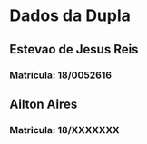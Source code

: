# Dados da Dupla

## Estevao de Jesus Reis
### Matricula: 18/0052616
## Ailton Aires
### Matricula: 18/XXXXXXX